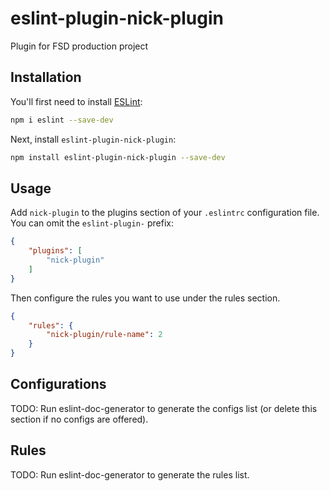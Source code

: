 # eslint-plugin-nick-plugin

Plugin for FSD production project

## Installation

You'll first need to install [ESLint](https://eslint.org/):

```sh
npm i eslint --save-dev
```

Next, install `eslint-plugin-nick-plugin`:

```sh
npm install eslint-plugin-nick-plugin --save-dev
```

## Usage

Add `nick-plugin` to the plugins section of your `.eslintrc` configuration file. You can omit the `eslint-plugin-` prefix:

```json
{
    "plugins": [
        "nick-plugin"
    ]
}
```


Then configure the rules you want to use under the rules section.

```json
{
    "rules": {
        "nick-plugin/rule-name": 2
    }
}
```



## Configurations

<!-- begin auto-generated configs list -->
TODO: Run eslint-doc-generator to generate the configs list (or delete this section if no configs are offered).
<!-- end auto-generated configs list -->



## Rules

<!-- begin auto-generated rules list -->
TODO: Run eslint-doc-generator to generate the rules list.
<!-- end auto-generated rules list -->


